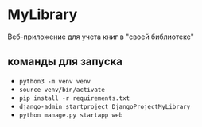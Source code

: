 # MyLibrary
Веб-приложение для учета книг в "своей библиотеке"
## команды для запуска
- `python3 -m venv venv`
- `source venv/bin/activate`
- `pip install -r requirements.txt`
- `django-admin startproject DjangoProjectMyLibrary`
- `python manage.py startapp web`
